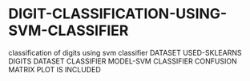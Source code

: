 # DIGIT-CLASSIFICATION-USING-SVM-CLASSIFIER
classification of digits using svm classifier
DATASET USED-SKLEARNS DIGITS DATASET
CLASSIFIER MODEL-SVM CLASSIFIER
CONFUSION MATRIX PLOT IS INCLUDED
